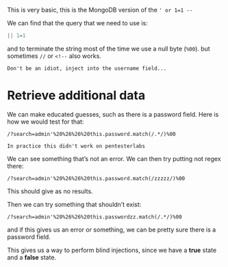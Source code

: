 This is very basic, this is the MongoDB version of the `' or 1=1 --`

We can find that the query that we need to use is:

```sql
|| 1=1
```

and to terminate the string most of the time we use a null byte (`%00`). but sometimes `//` or `<!--` also works.

```ad-note
Don't be an idiot, inject into the username field...
```

# Retrieve additional data

We can make educated guesses, such as there is a password field. Here is how we would test for that:

```
/?search=admin'%20%26%26%20this.password.match(/.*/)%00
```

```ad-note
In practice this didn't work on pentesterlabs 
```


We can see something that’s not an error.
We can then try putting not regex there:

```
/?search=admin'%20%26%26%20this.password.match(/zzzzz/)%00
```

This should give as no results.

Then we can try something that shouldn’t exist:

```
/?search=admin'%20%26%26%20this.passwordzz.match(/.*/)%00
```

and if this gives us an error or something, we can be pretty sure there is a password field.

This gives us a way to perform blind injections, since we have a __true__ state and a __false__ state.

